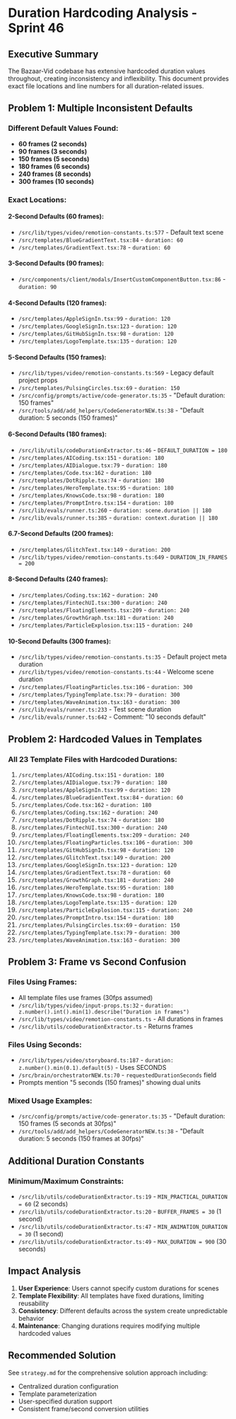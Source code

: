 # Duration Hardcoding Analysis - Sprint 46

## Executive Summary

The Bazaar-Vid codebase has extensive hardcoded duration values throughout, creating inconsistency and inflexibility. This document provides exact file locations and line numbers for all duration-related issues.

## Problem 1: Multiple Inconsistent Defaults

### Different Default Values Found:
- **60 frames (2 seconds)**
- **90 frames (3 seconds)**
- **150 frames (5 seconds)**
- **180 frames (6 seconds)**
- **240 frames (8 seconds)**
- **300 frames (10 seconds)**

### Exact Locations:

#### 2-Second Defaults (60 frames):
- `/src/lib/types/video/remotion-constants.ts:577` - Default text scene
- `/src/templates/BlueGradientText.tsx:84` - `duration: 60`
- `/src/templates/GradientText.tsx:78` - `duration: 60`

#### 3-Second Defaults (90 frames):
- `/src/components/client/modals/InsertCustomComponentButton.tsx:86` - `duration: 90`

#### 4-Second Defaults (120 frames):
- `/src/templates/AppleSignIn.tsx:99` - `duration: 120`
- `/src/templates/GoogleSignIn.tsx:123` - `duration: 120`
- `/src/templates/GitHubSignIn.tsx:98` - `duration: 120`
- `/src/templates/LogoTemplate.tsx:135` - `duration: 120`

#### 5-Second Defaults (150 frames):
- `/src/lib/types/video/remotion-constants.ts:569` - Legacy default project props
- `/src/templates/PulsingCircles.tsx:69` - `duration: 150`
- `/src/config/prompts/active/code-generator.ts:35` - "Default duration: 150 frames"
- `/src/tools/add/add_helpers/CodeGeneratorNEW.ts:38` - "Default duration: 5 seconds (150 frames)"

#### 6-Second Defaults (180 frames):
- `/src/lib/utils/codeDurationExtractor.ts:46` - `DEFAULT_DURATION = 180`
- `/src/templates/AICoding.tsx:151` - `duration: 180`
- `/src/templates/AIDialogue.tsx:79` - `duration: 180`
- `/src/templates/Code.tsx:162` - `duration: 180`
- `/src/templates/DotRipple.tsx:74` - `duration: 180`
- `/src/templates/HeroTemplate.tsx:95` - `duration: 180`
- `/src/templates/KnowsCode.tsx:98` - `duration: 180`
- `/src/templates/PromptIntro.tsx:154` - `duration: 180`
- `/src/lib/evals/runner.ts:260` - `duration: scene.duration || 180`
- `/src/lib/evals/runner.ts:385` - `duration: context.duration || 180`

#### 6.7-Second Defaults (200 frames):
- `/src/templates/GlitchText.tsx:149` - `duration: 200`
- `/src/lib/types/video/remotion-constants.ts:649` - `DURATION_IN_FRAMES = 200`

#### 8-Second Defaults (240 frames):
- `/src/templates/Coding.tsx:162` - `duration: 240`
- `/src/templates/FintechUI.tsx:300` - `duration: 240`
- `/src/templates/FloatingElements.tsx:209` - `duration: 240`
- `/src/templates/GrowthGraph.tsx:181` - `duration: 240`
- `/src/templates/ParticleExplosion.tsx:115` - `duration: 240`

#### 10-Second Defaults (300 frames):
- `/src/lib/types/video/remotion-constants.ts:35` - Default project meta duration
- `/src/lib/types/video/remotion-constants.ts:44` - Welcome scene duration
- `/src/templates/FloatingParticles.tsx:106` - `duration: 300`
- `/src/templates/TypingTemplate.tsx:79` - `duration: 300`
- `/src/templates/WaveAnimation.tsx:163` - `duration: 300`
- `/src/lib/evals/runner.ts:233` - Test scene duration
- `/src/lib/evals/runner.ts:642` - Comment: "10 seconds default"

## Problem 2: Hardcoded Values in Templates

### All 23 Template Files with Hardcoded Durations:

1. `/src/templates/AICoding.tsx:151` - `duration: 180`
2. `/src/templates/AIDialogue.tsx:79` - `duration: 180`
3. `/src/templates/AppleSignIn.tsx:99` - `duration: 120`
4. `/src/templates/BlueGradientText.tsx:84` - `duration: 60`
5. `/src/templates/Code.tsx:162` - `duration: 180`
6. `/src/templates/Coding.tsx:162` - `duration: 240`
7. `/src/templates/DotRipple.tsx:74` - `duration: 180`
8. `/src/templates/FintechUI.tsx:300` - `duration: 240`
9. `/src/templates/FloatingElements.tsx:209` - `duration: 240`
10. `/src/templates/FloatingParticles.tsx:106` - `duration: 300`
11. `/src/templates/GitHubSignIn.tsx:98` - `duration: 120`
12. `/src/templates/GlitchText.tsx:149` - `duration: 200`
13. `/src/templates/GoogleSignIn.tsx:123` - `duration: 120`
14. `/src/templates/GradientText.tsx:78` - `duration: 60`
15. `/src/templates/GrowthGraph.tsx:181` - `duration: 240`
16. `/src/templates/HeroTemplate.tsx:95` - `duration: 180`
17. `/src/templates/KnowsCode.tsx:98` - `duration: 180`
18. `/src/templates/LogoTemplate.tsx:135` - `duration: 120`
19. `/src/templates/ParticleExplosion.tsx:115` - `duration: 240`
20. `/src/templates/PromptIntro.tsx:154` - `duration: 180`
21. `/src/templates/PulsingCircles.tsx:69` - `duration: 150`
22. `/src/templates/TypingTemplate.tsx:79` - `duration: 300`
23. `/src/templates/WaveAnimation.tsx:163` - `duration: 300`

## Problem 3: Frame vs Second Confusion

### Files Using Frames:
- All template files use frames (30fps assumed)
- `/src/lib/types/video/input-props.ts:32` - `duration: z.number().int().min(1).describe("Duration in frames")`
- `/src/lib/types/video/remotion-constants.ts` - All durations in frames
- `/src/lib/utils/codeDurationExtractor.ts` - Returns frames

### Files Using Seconds:
- `/src/lib/types/video/storyboard.ts:187` - `duration: z.number().min(0.1).default(5)` - Uses SECONDS
- `/src/brain/orchestratorNEW.ts:70` - `requestedDurationSeconds` field
- Prompts mention "5 seconds (150 frames)" showing dual units

### Mixed Usage Examples:
- `/src/config/prompts/active/code-generator.ts:35` - "Default duration: 150 frames (5 seconds at 30fps)"
- `/src/tools/add/add_helpers/CodeGeneratorNEW.ts:38` - "Default duration: 5 seconds (150 frames at 30fps)"

## Additional Duration Constants

### Minimum/Maximum Constraints:
- `/src/lib/utils/codeDurationExtractor.ts:19` - `MIN_PRACTICAL_DURATION = 60` (2 seconds)
- `/src/lib/utils/codeDurationExtractor.ts:20` - `BUFFER_FRAMES = 30` (1 second)
- `/src/lib/utils/codeDurationExtractor.ts:47` - `MIN_ANIMATION_DURATION = 30` (1 second)
- `/src/lib/utils/codeDurationExtractor.ts:49` - `MAX_DURATION = 900` (30 seconds)

## Impact Analysis

1. **User Experience**: Users cannot specify custom durations for scenes
2. **Template Flexibility**: All templates have fixed durations, limiting reusability
3. **Consistency**: Different defaults across the system create unpredictable behavior
4. **Maintenance**: Changing durations requires modifying multiple hardcoded values

## Recommended Solution

See `strategy.md` for the comprehensive solution approach including:
- Centralized duration configuration
- Template parameterization
- User-specified duration support
- Consistent frame/second conversion utilities